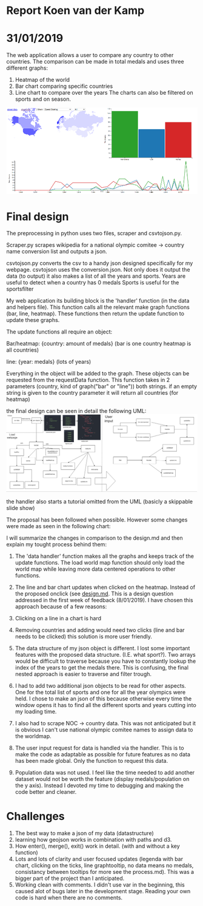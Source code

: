 # Report Koen van der Kamp
# 31/01/2019
The web application allows a user to compare any country to other countries.
The comparison can be made in total medals and uses three different graphs:
1. Heatmap of the world
2. Bar chart comparing specific countries
3. Line chart to compare over the years
The charts can also be filtered on sports and on season.

![Screenshot2](docs/Screenshot2.png)
# Final design
The preprocessing in python uses two files, scraper and csvtojson.py.

Scraper.py scrapes wikipedia for a national olympic comitee -> country name conversion list and outputs a json.

csvtojson.py converts the csv to a handy json designed specifically for my webpage. csvtojson uses the conversion.json.
Not only does it output the data (to output) it also makes a list of all the years and sports.
Years are useful to detect when a country has 0 medals
Sports is useful for the sportsfilter

My web application its building block is the 'handler' function (in the data and helpers file). This function calls all the relevant make graph functions (bar, line, heatmap). These functions then return the update function to update these graphs.

The update functions all require an object:

Bar/heatmap: {country: amount of medals} (bar is one country heatmap is all countries)

line: {year: medals} (lots of years)

Everything in the object will be added to the graph. These objects can be requested from the requestData function. This function takes in 2 parameters (country, kind of graph("bar" or "line")) both strings. if an empty string is given to the country parameter it will return all countries (for heatmap)

the final design can be seen in detail the following UML:
![Finalstructure](docs/finalstructure.png)

the handler also starts a tutorial omitted from the UML (basicly a skippable slide show)

The proposal has been followed when possible. However some changes were made as seen in the following chart:

I will summarize the changes in comparison to the design.md and then explain my tought process behind them:

1. The 'data handler' function makes all the graphs and keeps track of the update functions. The load world map function should only load the world map while leaving more data centered operations to other functions.
2. The line and bar chart updates when clicked on the heatmap. Instead of the proposed onclick (see [design.md](https://github.com/lameturkey/dataproject/blob/master/docs/diagram.png). This is a design question addressed in the first week of feedback (8/01/2019). I have chosen this approach because of a few reasons:
  1. Clicking on a line in a chart is hard
  2. Removing countries and adding would need two clicks (line and bar needs to be clicked) this solution is more user friendly.


3. The data structure of my json object is different. I lost some important features with the proposed data structure. (I.E. what sport?). Two arrays would be difficult to traverse because you have to constantly lookup the index of the years to get the medals there. This is confusing, the final nested approach  is easier to traverse and filter trough.

4. I had to add two additional json objects to be read for other aspects. One for the total list of sports and one for all the year olympics were held. I chose to make an json of this because otherwise every time the window opens it has to find all the different sports and years cutting into my loading time.

5. I also had to scrape NOC -> country data. This was not anticipated but it is obvious I can't use national olympic comitee names to assign data to the worldmap.

6. The user input request for data is handled via the handler. This is to make the code as adaptable as possible for future features as no data has been made global. Only the function to request this data.

7. Population data was not used. I feel like the time needed to add another dataset would not be worth the feature (display medals/population on the y axis). Instead I devoted my time to debugging and making the code better and cleaner.

# Challenges
1. The best way to make a json of my data (datastructure)
2. learning how geojson works in combination with paths and d3.
3. How enter(), merge(), exit() work in detail. (with and without a key function)
4. Lots and lots of clarity and user focused updates (legenda with bar chart, clicking on the ticks, line graphtooltip, no data means no medals, consistancy between tooltips for more see the process.md). This was a bigger part of the project than I anticipated.
5. Working clean with comments. I didn't use var in the beginning, this caused alot of bugs later in the development stage. Reading your own code is hard when there are no comments.
